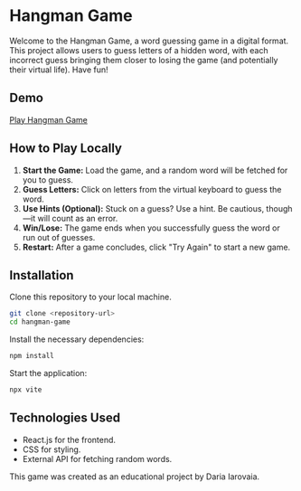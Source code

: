 # Hangman Game

Welcome to the Hangman Game, a word guessing game in a digital format. This project allows users to guess letters of a hidden word, with each incorrect guess bringing them closer to losing the game (and potentially their virtual life). Have fun!

## Demo

[Play Hangman Game](https://greek-hangman.netlify.app/)

## How to Play Locally

1. **Start the Game:** Load the game, and a random word will be fetched for you to guess.
2. **Guess Letters:** Click on letters from the virtual keyboard to guess the word.
3. **Use Hints (Optional):** Stuck on a guess? Use a hint. Be cautious, though—it will count as an error.
4. **Win/Lose:** The game ends when you successfully guess the word or run out of guesses.
5. **Restart:** After a game concludes, click "Try Again" to start a new game.

## Installation

Clone this repository to your local machine.

```bash
git clone <repository-url>
cd hangman-game
```

Install the necessary dependencies:

```bash
npm install
```

Start the application:

```bash
npx vite
```

## Technologies Used

- React.js for the frontend.
- CSS for styling.
- External API for fetching random words.

This game was created as an educational project by Daria Iarovaia.
